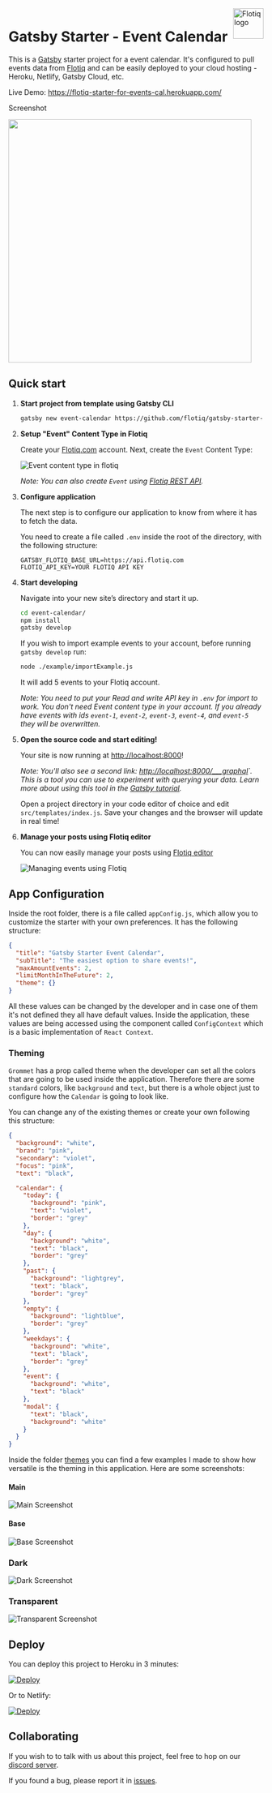 <a href="https://flotiq.com/">
    <img src="https://editor.flotiq.com/fonts/fq-logo.svg" alt="Flotiq logo" title="Flotiq" align="right" height="60" />
</a>

Gatsby Starter - Event Calendar
========================

This is a [Gatsby](https://gatsbyjs.org) starter project for a event calendar. It's configured to pull events data from [Flotiq](https://flotiq.com) and can be easily deployed to your cloud hosting - Heroku, Netlify, Gatsby Cloud, etc.

Live Demo: https://flotiq-starter-for-events-cal.herokuapp.com/

Screenshot

<img src="https://github.com/flotiq/gatsby-starter-event-calendar/raw/master/docs/flotiq-starter-events.png" width=480 />

## Quick start

1. **Start project from template using Gatsby CLI**
    
    ```bash
    gatsby new event-calendar https://github.com/flotiq/gatsby-starter-event-calendar
    ```
   
1. **Setup "Event" Content Type in Flotiq**

   Create your [Flotiq.com](https://flotiq.com) account. Next, create the `Event` Content Type:

   ![Event content type in flotiq](docs/create-definition-event.png)
    
   _Note: You can also create `Event` using [Flotiq REST API](https://flotiq.com/docs/API/)._ 

1. **Configure application**

    The next step is to configure our application to know from where it has to fetch the data.
       
    You need to create a file called `.env` inside the root of the directory, with the following structure:

    ```
    GATSBY_FLOTIQ_BASE_URL=https://api.flotiq.com
    FLOTIQ_API_KEY=YOUR FLOTIQ API KEY
    ```

1.  **Start developing**

    Navigate into your new site’s directory and start it up.

    ```sh
    cd event-calendar/
    npm install
    gatsby develop
    ```
    
    If you wish to import example events to your account, before running `gatsby develop` run:
            
    ```sh
    node ./example/importExample.js
    ```
    
    It will add 5 events to your Flotiq account.
    
    _Note: You need to put your Read and write API key in `.env` for import to work. You don't need Event content type in your account. If you already have events with ids `event-1`, `event-2`, `event-3`, `event-4`, and `event-5` they will be overwritten._
   
1.  **Open the source code and start editing!**
    
    Your site is now running at [http://localhost:8000](http://localhost:8000)!
    
    _Note: You'll also see a second link: _[http://localhost:8000/___graphql](http://localhost:8000/___graphql)`_. This is a tool you can use to experiment with querying your data. Learn more about using this tool in the [Gatsby tutorial](https://www.gatsbyjs.org/tutorial/part-five/#introducing-graphiql)._
    
    Open a project directory in your code editor of choice and edit `src/templates/index.js`. Save your changes and the browser will update in real time!

1. **Manage your posts using Flotiq editor**
      
    You can now easily manage your posts using [Flotiq editor](https://editor.flotiq.com)
    
    ![Managing events using Flotiq](docs/manage-events.png)

## App Configuration

Inside the root folder, there is a file called `appConfig.js`, which allow you to customize the starter with your own preferences. It has the following structure:

```json
{
  "title": "Gatsby Starter Event Calendar",
  "subTitle": "The easiest option to share events!",
  "maxAmountEvents": 2,
  "limitMonthInTheFuture": 2,
  "theme": {}
}
```

All these values can be changed by the developer and in case one of them it's not defined they all have default values. Inside the application, these values are being accessed using the component called `ConfigContext` which is a basic implementation of `React Context`.

### Theming

`Grommet` has a prop called theme when the developer can set all the colors that are going to be used inside the application. Therefore there are some `standard` colors, like `background` and `text`, but there is a whole object just to configure how the `Calendar` is going to look like.

You can change any of the existing themes or create your own following this structure:

```json
{
  "background": "white",
  "brand": "pink",
  "secondary": "violet",
  "focus": "pink",
  "text": "black",

  "calendar": {
    "today": {
      "background": "pink",
      "text": "violet",
      "border": "grey"
    },
    "day": {
      "background": "white",
      "text": "black",
      "border": "grey"
    },
    "past": {
      "background": "lightgrey",
      "text": "black",
      "border": "grey"
    },
    "empty": {
      "background": "lightblue",
      "border": "grey"
    },
    "weekdays": {
      "background": "white",
      "text": "black",
      "border": "grey"
    },
    "event": {
      "background": "white",
      "text": "black"
    },
    "modal": {
      "text": "black",
      "background": "white"
    }
  }
}
```

Inside the folder [themes](./themes) you can find a few examples I made to show how versatile is the theming in this application. Here are some screenshots:

#### Main

![Main Screenshot](docs/main-screenshot.png)

#### Base

![Base Screenshot](docs/base-screenshot.png)

### Dark

![Dark Screenshot](docs/dark-screenshot.png)

### Transparent

![Transparent Screenshot](docs/transparent-screenshot.png)

## Deploy

  You can deploy this project to Heroku in 3 minutes:

  [![Deploy](https://www.herokucdn.com/deploy/button.svg)](https://heroku.com/deploy?template=https://github.com/flotiq/gatsby-starter-event-calendarg)
  
  Or to Netlify:
  
  [![Deploy](https://www.netlify.com/img/deploy/button.svg)](https://app.netlify.com/start/deploy?repository=https://github.com/flotiq/gatsby-starter-event-calendar)


## Collaborating

   If you wish to to talk with us about this project, feel free to hop on our [discord server](https://discord.gg/FwXcHnX).
   
   If you found a bug, please report it in [issues](https://github.com/flotiq/gatsby-starter-event-calendar/issues).
